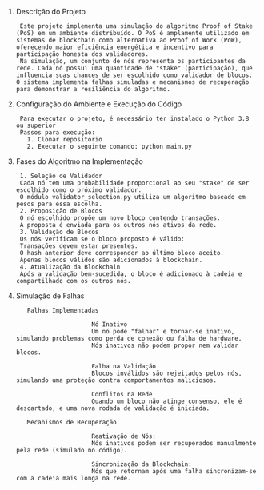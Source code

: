 1. Descrição do Projeto

        Este projeto implementa uma simulação do algoritmo Proof of Stake (PoS) em um ambiente distribuído. O PoS é amplamente utilizado em sistemas de blockchain como alternativa ao Proof of Work (PoW), oferecendo maior eficiência energética e incentivo para participação honesta dos validadores. 
        Na simulação, um conjunto de nós representa os participantes da rede. Cada nó possui uma quantidade de "stake" (participação), que influencia suas chances de ser escolhido como validador de blocos. O sistema implementa falhas simuladas e mecanismos de recuperação para demonstrar a resiliência do algoritmo.



2. Configuração do Ambiente e Execução do Código

        Para executar o projeto, é necessário ter instalado o Python 3.8 ou superior
        Passos para execução:
          1. Clonar repositório
          2. Executar o seguinte comando: python main.py



3. Fases do Algoritmo na Implementação

        1. Seleção de Validador
        Cada nó tem uma probabilidade proporcional ao seu "stake" de ser escolhido como o próximo validador.
        O módulo validator_selection.py utiliza um algoritmo baseado em pesos para essa escolha.
        2. Proposição de Blocos
        O nó escolhido propõe um novo bloco contendo transações.
        A proposta é enviada para os outros nós ativos da rede.
        3. Validação de Blocos
        Os nós verificam se o bloco proposto é válido:
        Transações devem estar presentes.
        O hash anterior deve corresponder ao último bloco aceito.
        Apenas blocos válidos são adicionados à blockchain.
        4. Atualização da Blockchain
        Após a validação bem-sucedida, o bloco é adicionado à cadeia e compartilhado com os outros nós.



4. Simulação de Falhas

          Falhas Implementadas
  
                            Nó Inativo
                            Um nó pode "falhar" e tornar-se inativo, simulando problemas como perda de conexão ou falha de hardware.
                            Nós inativos não podem propor nem validar blocos.
                          
                            Falha na Validação
                            Blocos inválidos são rejeitados pelos nós, simulando uma proteção contra comportamentos maliciosos.
                            
                            Conflitos na Rede
                            Quando um bloco não atinge consenso, ele é descartado, e uma nova rodada de validação é iniciada.
  
          Mecanismos de Recuperação
  
                            Reativação de Nós:
                            Nós inativos podem ser recuperados manualmente pela rede (simulado no código).
                            
                            Sincronização da Blockchain:
                            Nós que retornam após uma falha sincronizam-se com a cadeia mais longa na rede.
